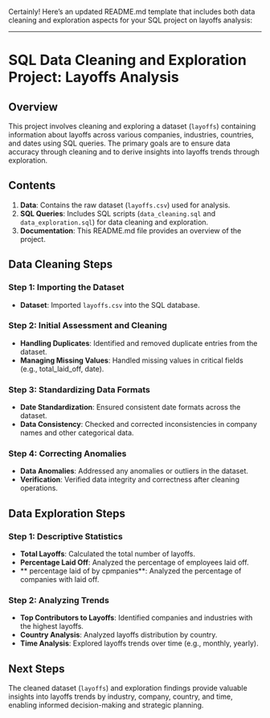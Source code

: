 Certainly! Here’s an updated README.md template that includes both data cleaning and exploration aspects for your SQL project on layoffs analysis:

---

# SQL Data Cleaning and Exploration Project: Layoffs Analysis

## Overview

This project involves cleaning and exploring a dataset (`layoffs`) containing information about layoffs across various companies, industries, countries, and dates using SQL queries. The primary goals are to ensure data accuracy through cleaning and to derive insights into layoffs trends through exploration.

## Contents

1. **Data**: Contains the raw dataset (`layoffs.csv`) used for analysis.
2. **SQL Queries**: Includes SQL scripts (`data_cleaning.sql` and `data_exploration.sql`) for data cleaning and exploration.
3. **Documentation**: This README.md file provides an overview of the project.

## Data Cleaning Steps

### Step 1: Importing the Dataset

- **Dataset**: Imported `layoffs.csv` into the SQL database.

### Step 2: Initial Assessment and Cleaning

- **Handling Duplicates**: Identified and removed duplicate entries from the dataset.
- **Managing Missing Values**: Handled missing values in critical fields (e.g., total_laid_off, date).

### Step 3: Standardizing Data Formats

- **Date Standardization**: Ensured consistent date formats across the dataset.
- **Data Consistency**: Checked and corrected inconsistencies in company names and other categorical data.

### Step 4: Correcting Anomalies

- **Data Anomalies**: Addressed any anomalies or outliers in the dataset.
- **Verification**: Verified data integrity and correctness after cleaning operations.

## Data Exploration Steps

### Step 1: Descriptive Statistics

- **Total Layoffs**: Calculated the total number of layoffs.
- **Percentage Laid Off**: Analyzed the percentage of employees laid off.
- ** percentage laid of by cpmpanies**: Analyzed the percentage of companies with  laid off.

### Step 2: Analyzing Trends

- **Top Contributors to Layoffs**: Identified companies and industries with the highest layoffs.
- **Country Analysis**: Analyzed layoffs distribution by country.
- **Time Analysis**: Explored layoffs trends over time (e.g., monthly, yearly).

## Next Steps

The cleaned dataset (`layoffs`) and exploration findings provide valuable insights into layoffs trends by industry, company, country, and time, enabling informed decision-making and strategic planning.


